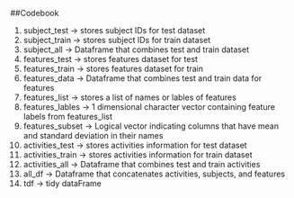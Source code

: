 ##Codebook

1. subject_test -> stores subject IDs for test dataset
2. subject_train -> stores subject IDs for train dataset
3. subject_all -> Dataframe that combines test and train dataset 
4. features_test -> stores features dataset for test
5. features_train -> stores features dataset for train
6. features_data -> Dataframe that combines test and train data for features
7. features_list -> stores a list of names or lables of features 
8. features_lables -> 1 dimensional character vector containing feature labels from features_list
9. features_subset -> Logical vector indicating columns that have mean and standard deviation in their names
10. activities_test -> stores activities information for test dataset
11. activities_train -> stores activities information for train dataset
12. activities_all -> Dataframe that combines test and train activities
13. all_df -> Dataframe that concatenates activities, subjects, and features
14. tdf -> tidy dataFrame

